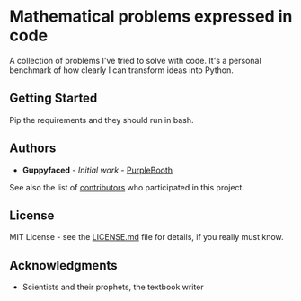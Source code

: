 # Mathematical problems expressed in code

A collection of problems I've tried to solve with code. It's a personal benchmark of how clearly I can transform ideas into Python. 

## Getting Started

Pip the requirements and they should run in bash.

## Authors

* **Guppyfaced** - *Initial work* - [PurpleBooth](https://github.com/guppyfaced)

See also the list of [contributors](https://github.com/your/project/contributors) who participated in this project.

## License

MIT License - see the [LICENSE.md](LICENSE.md) file for details, if you really must know.

## Acknowledgments

* Scientists and their prophets, the textbook writer

